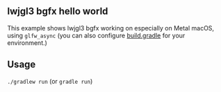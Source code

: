 ## lwjgl3 bgfx hello world

This example shows lwjgl3 bgfx working on especially on Metal macOS, using `glfw_async` (you can also configure [build.gradle](app/build.gradle) for your environment.)

## Usage

`./gradlew run` (or `gradle run`)
